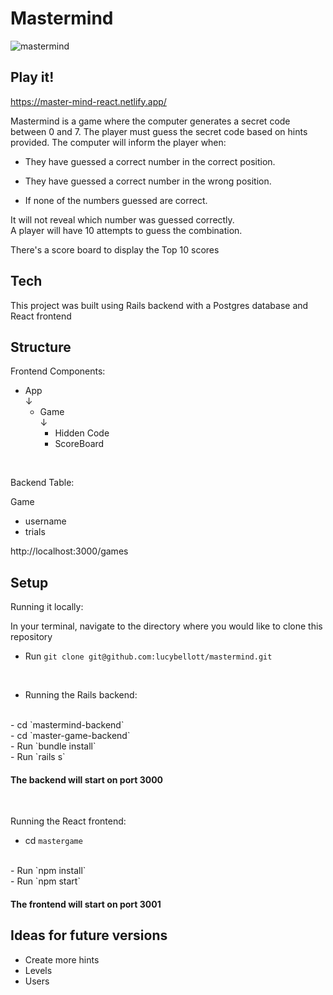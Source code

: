 # Mastermind
<!-- ![mastermind](https://iili.io/5Q7Je9.png) -->
![mastermind](https://i.postimg.cc/0jRfzJNk/Screen-Shot-2023-08-27-at-12-14-54-PM.png)
<br/>

## Play it!
https://master-mind-react.netlify.app/
<br/>

Mastermind is a game where the computer generates a secret code between 0 and 7. The player must guess the secret code based on hints provided. The computer will inform the player when:
<br/>
- They have guessed a correct number in the correct position.

- They have guessed a correct number in the wrong position. 

- If none of the numbers guessed are correct. 

It will not reveal which number was guessed correctly.
<br/>
A player will have 10 attempts to guess the combination.
<br/>

There's a score board to display the Top 10 scores


## Tech 

This project was built using Rails backend with a Postgres database and React frontend

## Structure

 Frontend Components:

- App <br/>
↓ <br/>
  - Game <br/>
↓ <br/>
    - Hidden Code <br/>  
    - ScoreBoard

<br/>

Backend Table:

Game
  - username 
  - trials 

  http://localhost:3000/games


## Setup

Running it locally:

In your terminal, navigate to the directory where you would like to clone this repository
<br/>

 - Run `git clone git@github.com:lucybellott/mastermind.git `
 <br/>

 - Running the Rails backend:
 <br/>
 - cd `mastermind-backend`
 <br/>
 - cd `master-game-backend`
 <br/>
 - Run `bundle install` 
 <br/>
 - Run `rails s`
 <br/>

 #### The backend will start on port 3000
 <br/>


 Running the React frontend:
 <br/>
 - cd   `mastergame`
 <br/>
 - Run `npm install`
 <br/>
 - Run `npm start`
 <br/>

#### The frontend will start on port 3001

## Ideas for future versions

- Create more hints
- Levels
- Users 





